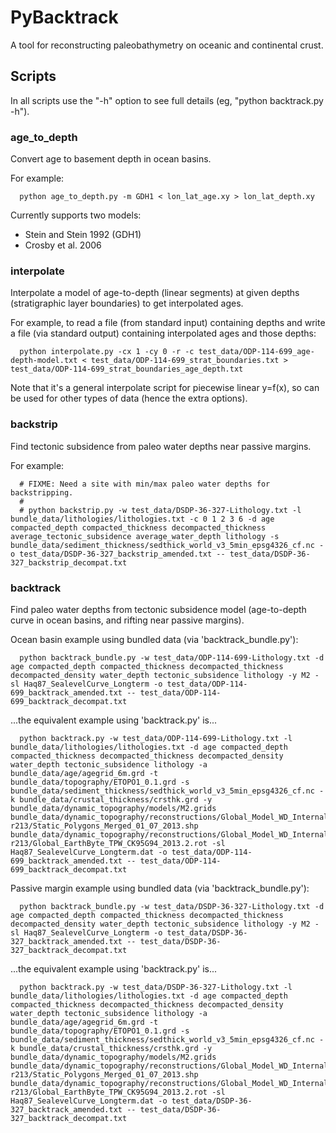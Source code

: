 # PyBacktrack

A tool for reconstructing paleobathymetry on oceanic and continental crust.

## Scripts

In all scripts use the "-h" option to see full details (eg, "python backtrack.py -h").

### age_to_depth

Convert age to basement depth in ocean basins.

For example:

```
  python age_to_depth.py -m GDH1 < lon_lat_age.xy > lon_lat_depth.xy
```

Currently supports two models:

* Stein and Stein 1992 (GDH1)
* Crosby et al. 2006

### interpolate

Interpolate a model of age-to-depth (linear segments) at given depths (stratigraphic layer boundaries) to get interpolated ages.

For example, to read a file (from standard input) containing depths and write a file (via standard output) containing interpolated ages and those depths:

```
  python interpolate.py -cx 1 -cy 0 -r -c test_data/ODP-114-699_age-depth-model.txt < test_data/ODP-114-699_strat_boundaries.txt > test_data/ODP-114-699_strat_boundaries_age_depth.txt
```

Note that it's a general interpolate script for piecewise linear y=f(x), so can be used for other types of data (hence the extra options).

### backstrip

Find tectonic subsidence from paleo water depths near passive margins.

For example:

```
  # FIXME: Need a site with min/max paleo water depths for backstripping.
  #
  # python backstrip.py -w test_data/DSDP-36-327-Lithology.txt -l bundle_data/lithologies/lithologies.txt -c 0 1 2 3 6 -d age compacted_depth compacted_thickness decompacted_thickness average_tectonic_subsidence average_water_depth lithology -s bundle_data/sediment_thickness/sedthick_world_v3_5min_epsg4326_cf.nc -o test_data/DSDP-36-327_backstrip_amended.txt -- test_data/DSDP-36-327_backstrip_decompat.txt
```

### backtrack

Find paleo water depths from tectonic subsidence model (age-to-depth curve in ocean basins, and rifting near passive margins).

Ocean basin example using bundled data (via 'backtrack_bundle.py'):

```
  python backtrack_bundle.py -w test_data/ODP-114-699-Lithology.txt -d age compacted_depth compacted_thickness decompacted_thickness decompacted_density water_depth tectonic_subsidence lithology -y M2 -sl Haq87_SealevelCurve_Longterm -o test_data/ODP-114-699_backtrack_amended.txt -- test_data/ODP-114-699_backtrack_decompat.txt
```

...the equivalent example using 'backtrack.py' is...

```
  python backtrack.py -w test_data/ODP-114-699-Lithology.txt -l bundle_data/lithologies/lithologies.txt -d age compacted_depth compacted_thickness decompacted_thickness decompacted_density water_depth tectonic_subsidence lithology -a bundle_data/age/agegrid_6m.grd -t bundle_data/topography/ETOPO1_0.1.grd -s bundle_data/sediment_thickness/sedthick_world_v3_5min_epsg4326_cf.nc -k bundle_data/crustal_thickness/crsthk.grd -y bundle_data/dynamic_topography/models/M2.grids bundle_data/dynamic_topography/reconstructions/Global_Model_WD_Internal_Release_2013.2-r213/Static_Polygons_Merged_01_07_2013.shp bundle_data/dynamic_topography/reconstructions/Global_Model_WD_Internal_Release_2013.2-r213/Global_EarthByte_TPW_CK95G94_2013.2.rot -sl Haq87_SealevelCurve_Longterm.dat -o test_data/ODP-114-699_backtrack_amended.txt -- test_data/ODP-114-699_backtrack_decompat.txt
```
  
Passive margin example using bundled data (via 'backtrack_bundle.py'):

```
  python backtrack_bundle.py -w test_data/DSDP-36-327-Lithology.txt -d age compacted_depth compacted_thickness decompacted_thickness decompacted_density water_depth tectonic_subsidence lithology -y M2 -sl Haq87_SealevelCurve_Longterm -o test_data/DSDP-36-327_backtrack_amended.txt -- test_data/DSDP-36-327_backtrack_decompat.txt
```

...the equivalent example using 'backtrack.py' is...

```
  python backtrack.py -w test_data/DSDP-36-327-Lithology.txt -l bundle_data/lithologies/lithologies.txt -d age compacted_depth compacted_thickness decompacted_thickness decompacted_density water_depth tectonic_subsidence lithology -a bundle_data/age/agegrid_6m.grd -t bundle_data/topography/ETOPO1_0.1.grd -s bundle_data/sediment_thickness/sedthick_world_v3_5min_epsg4326_cf.nc -k bundle_data/crustal_thickness/crsthk.grd -y bundle_data/dynamic_topography/models/M2.grids bundle_data/dynamic_topography/reconstructions/Global_Model_WD_Internal_Release_2013.2-r213/Static_Polygons_Merged_01_07_2013.shp bundle_data/dynamic_topography/reconstructions/Global_Model_WD_Internal_Release_2013.2-r213/Global_EarthByte_TPW_CK95G94_2013.2.rot -sl Haq87_SealevelCurve_Longterm.dat -o test_data/DSDP-36-327_backtrack_amended.txt -- test_data/DSDP-36-327_backtrack_decompat.txt
```
